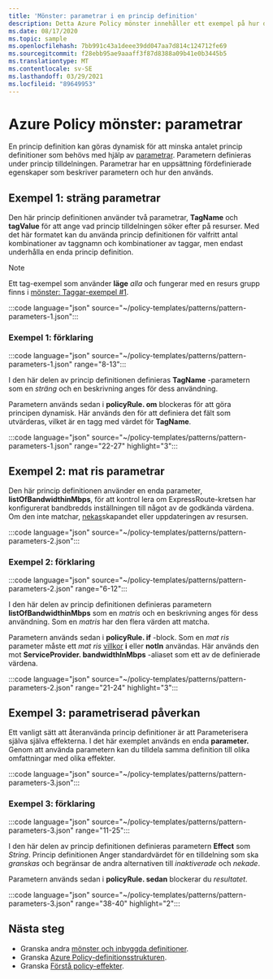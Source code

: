 ```yaml
---
title: 'Mönster: parametrar i en princip definition'
description: Detta Azure Policy mönster innehåller ett exempel på hur du använder sträng-och mat ris parametrar i en princip definition, samt hur du Parameterisera-resultatet.
ms.date: 08/17/2020
ms.topic: sample
ms.openlocfilehash: 7bb991c43a1deee39dd047aa7d814c124712fe69
ms.sourcegitcommit: f28ebb95ae9aaaff3f87d8388a09b41e0b3445b5
ms.translationtype: MT
ms.contentlocale: sv-SE
ms.lasthandoff: 03/29/2021
ms.locfileid: "89649953"
---
```

# <a name="azure-policy-pattern-parameters"></a>Azure Policy mönster: parametrar

En princip definition kan göras dynamisk för att minska antalet princip definitioner som behövs med hjälp av [parametrar](../concepts/definition-structure.md#parameters). Parametern definieras under princip tilldelningen. Parametrar har en uppsättning fördefinierade egenskaper som beskriver parametern och hur den används.

## <a name="sample-1-string-parameters"></a>Exempel 1: sträng parametrar

Den här princip definitionen använder två parametrar, **TagName** och **tagValue** för att ange vad princip tilldelningen söker efter på resurser. Med det här formatet kan du använda princip definitionen för valfritt antal kombinationer av taggnamn och kombinationer av taggar, men endast underhålla en enda princip definition.

> [!NOTE]
> Ett tag-exempel som använder **läge** _alla_ och fungerar med en resurs grupp finns i [mönster: Taggar-exempel #1](./pattern-tags.md#sample-1-parameterize-tags).

:::code language="json" source="~/policy-templates/patterns/pattern-parameters-1.json":::

### <a name="sample-1-explanation"></a>Exempel 1: förklaring

:::code language="json" source="~/policy-templates/patterns/pattern-parameters-1.json" range="8-13":::

I den här delen av princip definitionen definieras **TagName** -parametern som en _sträng_ och en beskrivning anges för dess användning.

Parametern används sedan i **policyRule. om** blockeras för att göra principen dynamisk. Här används den för att definiera det fält som utvärderas, vilket är en tagg med värdet för **TagName**.

:::code language="json" source="~/policy-templates/patterns/pattern-parameters-1.json" range="22-27" highlight="3":::

## <a name="sample-2-array-parameters"></a>Exempel 2: mat ris parametrar

Den här princip definitionen använder en enda parameter, **listOfBandwidthinMbps**, för att kontrol lera om ExpressRoute-kretsen har konfigurerat bandbredds inställningen till något av de godkända värdena. Om den inte matchar, [nekas](../concepts/effects.md#deny)skapandet eller uppdateringen av resursen.

:::code language="json" source="~/policy-templates/patterns/pattern-parameters-2.json":::

### <a name="sample-2-explanation"></a>Exempel 2: förklaring

:::code language="json" source="~/policy-templates/patterns/pattern-parameters-2.json" range="6-12":::

I den här delen av princip definitionen definieras parametern **listOfBandwidthinMbps** som en _matris_ och en beskrivning anges för dess användning. Som en _matris_ har den flera värden att matcha.

Parametern används sedan i **policyRule. if** -block. Som en _mat ris_ parameter måste ett _mat ris_ 
 [villkor](../concepts/definition-structure.md#conditions) **i** eller **notIn** användas.
Här används den mot **ServiceProvider. bandwidthInMbps** -aliaset som ett av de definierade värdena.

:::code language="json" source="~/policy-templates/patterns/pattern-parameters-2.json" range="21-24" highlight="3":::

## <a name="sample-3-parameterized-effect"></a>Exempel 3: parametriserad påverkan

Ett vanligt sätt att återanvända princip definitioner är att Parameterisera själva själva effekterna. I det här exemplet används en enda **parameter.** Genom att använda parametern kan du tilldela samma definition till olika omfattningar med olika effekter.

:::code language="json" source="~/policy-templates/patterns/pattern-parameters-3.json":::

### <a name="sample-3-explanation"></a>Exempel 3: förklaring

:::code language="json" source="~/policy-templates/patterns/pattern-parameters-3.json" range="11-25":::

I den här delen av princip definitionen definieras parametern **Effect** som _String_. Princip definitionen Anger standardvärdet för en tilldelning som ska _granskas_ och begränsar de andra alternativen till _inaktiverade_ och _nekade_.

Parametern används sedan i **policyRule. sedan** blockerar du _resultatet_.

:::code language="json" source="~/policy-templates/patterns/pattern-parameters-3.json" range="38-40" highlight="2":::

## <a name="next-steps"></a>Nästa steg

- Granska andra [mönster och inbyggda definitioner](./index.md).
- Granska [Azure Policy-definitionsstrukturen](../concepts/definition-structure.md).
- Granska [Förstå policy-effekter](../concepts/effects.md).
